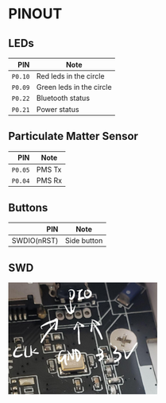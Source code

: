 # PINOUT

## LEDs

|     PIN | Note                     |
| ------: | ------------------------ |
| `P0.10` | Red leds in the circle   |
| `P0.09` | Green leds in the circle |
| `P0.22` | Bluetooth status         |
| `P0.21` | Power status             |

## Particulate Matter Sensor

|     PIN | Note   |
| ------: | ------ |
| `P0.05` | PMS Tx |
| `P0.04` | PMS Rx |

## Buttons

|         PIN | Note        |
| ----------: | ----------- |
| SWDIO(nRST) | Side button |

## SWD

<img src="PINOUT-SWD.jpg" width="300" />
